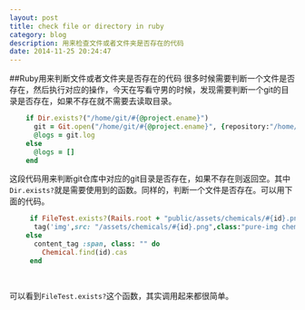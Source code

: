 ```yaml
---
layout: post
title: check file or directory in ruby
category: blog
description: 用来检查文件或者文件夹是否存在的代码
date: 2014-11-25 20:24:47
---
```

##Ruby用来判断文件或者文件夹是否存在的代码
很多时候需要判断一个文件是否存在，然后执行对应的操作，今天在写看守男的时候，发现需要判断一个git的目录是否存在，如果不存在就不需要去读取目录。   
 
```ruby
	if Dir.exists?("/home/git/#{@project.ename}")
      git = Git.open("/home/git/#{@project.ename}", {repository:"/home/git/#{@project.ename}"})
      @logs = git.log
    else
      @logs = []
    end
```   

这段代码用来判断git仓库中对应的git目录是否存在，如果不存在则返回空。其中`Dir.exists?`就是需要使用到的函数。同样的，判断一个文件是否存在。可以用下面的代码。    

```ruby
	 if FileTest.exists?(Rails.root + "public/assets/chemicals/#{id}.png")
      tag('img',src: "/assets/chemicals/#{id}.png",class:"pure-img chemical #{klass}")
    else
      content_tag :span, class: "" do
        Chemical.find(id).cas
     end
   
   
```    

可以看到`FileTest.exists?`这个函数，其实调用起来都很简单。
